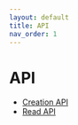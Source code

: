 ```yaml
---
layout: default
title: API
nav_order: 1
---
```


# API

* [Creation API](/creation)
* [Read API](/read)
